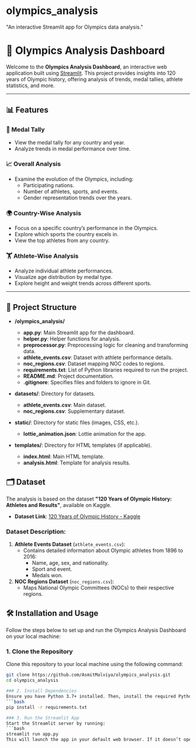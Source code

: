 # olympics_analysis
"An interactive Streamlit app for Olympics data analysis."

# 🏅 Olympics Analysis Dashboard

Welcome to the **Olympics Analysis Dashboard**, an interactive web application built using [Streamlit](https://streamlit.io). This project provides insights into 120 years of Olympic history, offering analysis of trends, medal tallies, athlete statistics, and more.

---

## 📊 Features

### 🎯 Medal Tally
- View the medal tally for any country and year.
- Analyze trends in medal performance over time.

### 📈 Overall Analysis
- Examine the evolution of the Olympics, including:
  - Participating nations.
  - Number of athletes, sports, and events.
  - Gender representation trends over the years.

### 🌍 Country-Wise Analysis
- Focus on a specific country’s performance in the Olympics.
- Explore which sports the country excels in.
- View the top athletes from any country.

### 🏋️ Athlete-Wise Analysis
- Analyze individual athlete performances.
- Visualize age distribution by medal type.
- Explore height and weight trends across different sports.

---

## 📂 Project Structure

- **/olympics_analysis/**  
  - **app.py**: Main Streamlit app for the dashboard.  
  - **helper.py**: Helper functions for analysis.  
  - **preprocessor.py**: Preprocessing logic for cleaning and transforming data.  
  - **athlete_events.csv**: Dataset with athlete performance details.  
  - **noc_regions.csv**: Dataset mapping NOC codes to regions.  
  - **requirements.txt**: List of Python libraries required to run the project.  
  - **README.md**: Project documentation.  
  - **.gitignore**: Specifies files and folders to ignore in Git.  

- **datasets/**: Directory for datasets.  
  - **athlete_events.csv**: Main dataset.  
  - **noc_regions.csv**: Supplementary dataset.  

- **static/**: Directory for static files (images, CSS, etc.).  
  - **lottie_animation.json**: Lottie animation for the app.  

- **templates/**: Directory for HTML templates (if applicable).  
  - **index.html**: Main HTML template.  
  - **analysis.html**: Template for analysis results.  

## 🗂️ Dataset

The analysis is based on the dataset **"120 Years of Olympic History: Athletes and Results"**, available on Kaggle.

- **Dataset Link**: [120 Years of Olympic History - Kaggle](https://www.kaggle.com/heesoo37/120-years-of-olympic-history-athletes-and-results)

### Dataset Description:
1. **Athlete Events Dataset** (`athlete_events.csv`):  
   - Contains detailed information about Olympic athletes from 1896 to 2016:
     - Name, age, sex, and nationality.
     - Sport and event.
     - Medals won.
2. **NOC Regions Dataset** (`noc_regions.csv`):  
   - Maps National Olympic Committees (NOCs) to their respective regions.
  
## 🛠️ Installation and Usage

Follow the steps below to set up and run the Olympics Analysis Dashboard on your local machine:

### 1. Clone the Repository
Clone this repository to your local machine using the following command:
```bash
git clone https://github.com/AsmitMalviya/olympics_analysis.git
cd olympics_analysis

### 2. Install Dependencies
Ensure you have Python 3.7+ installed. Then, install the required Python libraries:
```bash
pip install -r requirements.txt

### 3. Run the Streamlit App
Start the Streamlit server by running:
```bash
streamlit run app.py
This will launch the app in your default web browser. If it doesn’t open automatically, navigate to http://localhost:8501.


